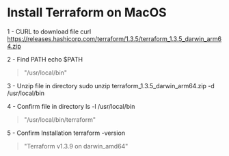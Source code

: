 # Install Terraform on MacOS

1 - CURL to download file
curl https://releases.hashicorp.com/terraform/1.3.5/terraform_1.3.5_darwin_arm64.zip


2 - Find PATH
echo $PATH
 > "/usr/local/bin"
 
 
3 - Unzip file in directory
sudo unzip terraform_1.3.5_darwin_arm64.zip -d /usr/local/bin


4 - Confirm file in directory
ls -l /usr/local/bin
 > "/usr/local/bin/terraform"


5 - Confirm Installation
terraform -version
 > "Terraform v1.3.9
    on darwin_amd64"
